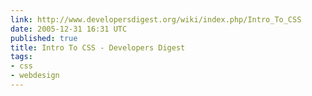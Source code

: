```yaml
---
link: http://www.developersdigest.org/wiki/index.php/Intro_To_CSS
date: 2005-12-31 16:31 UTC
published: true
title: Intro To CSS - Developers Digest
tags:
- css
- webdesign
---
```



